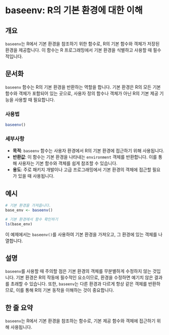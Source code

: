 <!--
Meta Description: # baseenv: R의 기본 환경에 대한 이해 ## 개요 `baseenv`는 R에서 기본 환경을 참조하기 위한 함수로, R의 기본 함수와 객체가 저장된 환경을 제공합니다. 이 함수는 R 프로그래밍에서 기본 환경을 식별하고 사용할 때 필수적입니다. ## 문서화 `bas...
Meta Keywords: baseenv, 환경을, 객체를, 함수와, 함수는
-->

# baseenv: R의 기본 환경에 대한 이해

## 개요
`baseenv`는 R에서 기본 환경을 참조하기 위한 함수로, R의 기본 함수와 객체가 저장된 환경을 제공합니다. 이 함수는 R 프로그래밍에서 기본 환경을 식별하고 사용할 때 필수적입니다.

## 문서화
`baseenv` 함수는 R의 기본 환경을 반환하는 역할을 합니다. 기본 환경은 R의 모든 기본 함수와 객체가 포함되어 있는 곳으로, 사용자 정의 함수나 객체가 아닌 R의 기본 제공 기능을 사용할 때 필요합니다.

### 사용법
```R
baseenv()
```

### 세부사항
- **목적**: `baseenv` 함수는 사용자 환경에서 R의 기본 환경에 접근하기 위해 사용됩니다.
- **반환값**: 이 함수는 기본 환경을 나타내는 `environment` 객체를 반환합니다. 이를 통해 사용자는 기본 함수와 객체를 쉽게 참조할 수 있습니다.
- **용도**: 주로 패키지 개발이나 고급 프로그래밍에서 기본 환경의 객체에 접근할 필요가 있을 때 사용됩니다.

## 예시
```R
# 기본 환경을 가져옵니다.
base_env <- baseenv()

# 기본 환경에서 함수 확인하기
ls(base_env)
```

이 예제에서는 `baseenv()`를 사용하여 기본 환경을 가져오고, 그 환경에 있는 객체를 나열합니다.

## 설명
`baseenv`를 사용할 때 주의할 점은 기본 환경의 객체를 무분별하게 수정하지 않는 것입니다. 기본 환경은 R의 작동에 필수적인 요소이므로, 환경을 수정하면 예기치 않은 결과를 초래할 수 있습니다. 또한, `baseenv`는 다른 환경과 다르게 항상 같은 객체를 반환하므로, 이를 통해 R의 기본 동작을 이해하는 것이 중요합니다.

## 한 줄 요약
`baseenv`는 R에서 기본 환경을 참조하는 함수로, 기본 제공 함수와 객체에 접근하기 위해 사용됩니다.